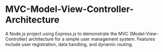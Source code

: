 # MVC-Model-View-Controller-Architecture
A Node.js project using Express.js to demonstrate the MVC (Model-View-Controller) architecture for a simple user management system. Features include user registration, data handling, and dynamic routing.
